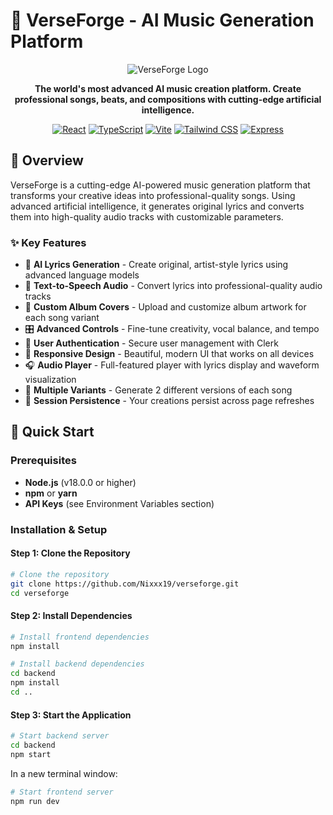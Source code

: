 # 🎵 VerseForge - AI Music Generation Platform

<div align="center">

![VerseForge Logo](public/swords.svg)

**The world's most advanced AI music creation platform. Create professional songs, beats, and compositions with cutting-edge artificial intelligence.**

[![React](https://img.shields.io/badge/React-18.3.1-61DAFB?logo=react&logoColor=white)](https://reactjs.org/)
[![TypeScript](https://img.shields.io/badge/TypeScript-5.8.3-3178C6?logo=typescript&logoColor=white)](https://www.typescriptlang.org/)
[![Vite](https://img.shields.io/badge/Vite-7.1.3-646CFF?logo=vite&logoColor=white)](https://vitejs.dev/)
[![Tailwind CSS](https://img.shields.io/badge/Tailwind_CSS-3.4.17-38B2AC?logo=tailwind-css&logoColor=white)](https://tailwindcss.com/)
[![Express](https://img.shields.io/badge/Express-5.1.0-000000?logo=express&logoColor=white)](https://expressjs.com/)

</div>

## 🌟 Overview

VerseForge is a cutting-edge AI-powered music generation platform that transforms your creative ideas into professional-quality songs. Using advanced artificial intelligence, it generates original lyrics and converts them into high-quality audio tracks with customizable parameters.

### ✨ Key Features

- 🎤 **AI Lyrics Generation** - Create original, artist-style lyrics using advanced language models
- 🎵 **Text-to-Speech Audio** - Convert lyrics into professional-quality audio tracks
- 🎨 **Custom Album Covers** - Upload and customize album artwork for each song variant
- 🎛️ **Advanced Controls** - Fine-tune creativity, vocal balance, and tempo
- 👤 **User Authentication** - Secure user management with Clerk
- 📱 **Responsive Design** - Beautiful, modern UI that works on all devices
- 🎧 **Audio Player** - Full-featured player with lyrics display and waveform visualization
- 🔄 **Multiple Variants** - Generate 2 different versions of each song
- 💾 **Session Persistence** - Your creations persist across page refreshes

## 🚀 Quick Start

### Prerequisites

- **Node.js** (v18.0.0 or higher)
- **npm** or **yarn**
- **API Keys** (see Environment Variables section)

### Installation & Setup

#### Step 1: Clone the Repository
```bash
# Clone the repository
git clone https://github.com/Nixxx19/verseforge.git
cd verseforge
```

#### Step 2: Install Dependencies
```bash
# Install frontend dependencies
npm install

# Install backend dependencies
cd backend
npm install
cd ..
```

#### Step 3: Start the Application
```bash
# Start backend server
cd backend
npm start
```

In a new terminal window:
```bash
# Start frontend server
npm run dev
```


